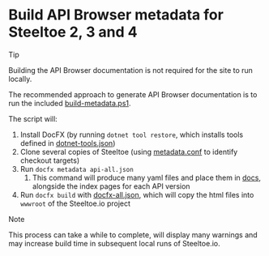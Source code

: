 # Build API Browser metadata for Steeltoe 2, 3 and 4

> [!TIP]
> Building the API Browser documentation is not required for the site to run locally.

The recommended approach to generate API Browser documentation is to run the included [build-metadata.ps1](./build-metadata.ps1).

The script will:

1. Install DocFX (by running `dotnet tool restore`, which installs tools defined in [dotnet-tools.json](../.config/dotnet-tools.json))
1. Clone several copies of Steeltoe (using [metadata.conf](./metadata.conf) to identify checkout targets)
1. Run `docfx metadata api-all.json`
   1. This command will produce many yaml files and place them in [docs](../docs), alongside the index pages for each API version
1. Run `docfx build` with [docfx-all.json](../docs/docfx-all.json), which will copy the html files into `wwwroot` of the Steeltoe.io project

> [!NOTE]
> This process can take a while to complete, will display many warnings and may increase build time in subsequent local runs of Steeltoe.io.
